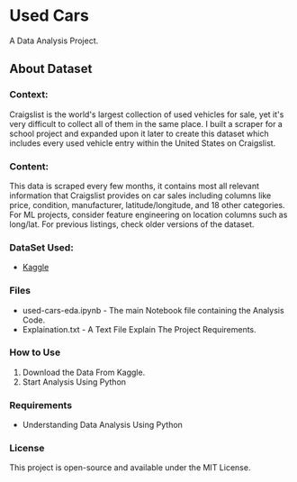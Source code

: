 # Used Cars
A Data Analysis Project.

## About Dataset
### Context:

Craigslist is the world's largest collection of used vehicles for sale, yet it's very difficult to collect all of them in the same place. I built a scraper for a school project and expanded upon it later to create this dataset which includes every used vehicle entry within the United States on Craigslist.

### Content:

This data is scraped every few months, it contains most all relevant information that Craigslist provides on car sales including columns like price, condition, manufacturer, latitude/longitude, and 18 other categories. For ML projects, consider feature engineering on location columns such as long/lat. For previous listings, check older versions of the dataset.

### DataSet Used:
- <a href="https://www.kaggle.com/datasets/austinreese/craigslist-carstrucks-data/data">Kaggle</a>

### Files
- used-cars-eda.ipynb - The main Notebook file containing the Analysis Code.
- Explaination.txt - A Text File Explain The Project Requirements.

### How to Use
1. Download the Data From Kaggle.
2. Start Analysis Using Python

### Requirements
- Understanding Data Analysis Using Python

### License
This project is open-source and available under the MIT License.







